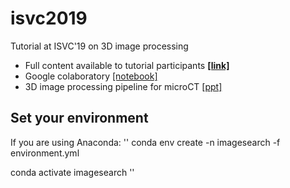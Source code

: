 # isvc2019
Tutorial at ISVC'19 on 3D image processing

- Full content available to tutorial participants **[[link]](https://github.com/BIDS/ISVC2019/tree/master/tutorial_notebooks)**
- Google colaboratory [[notebook]](https://colab.research.google.com/drive/1P6io55YT_mJ22btMehzoc0CwwxsEr5M-)
- 3D image processing pipeline for microCT [[ppt]](https://github.com/dani-lbnl/2019_als_user_meeting/)

## Set your environment
If you are using Anaconda:
''
conda env create -n imagesearch -f environment.yml

conda activate imagesearch
''
